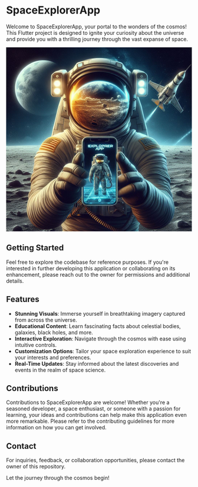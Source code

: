 # SpaceExplorerApp

Welcome to SpaceExplorerApp, your portal to the wonders of the cosmos! This Flutter project is designed to ignite your curiosity about the universe and provide you with a thrilling journey through the vast expanse of space.

<div align="center">
<img src="./docs/assets/readme/logo.jpg" width="10000" height="500">
</div>

## Getting Started

Feel free to explore the codebase for reference purposes. If you're interested in further developing this application or collaborating on its enhancement, please reach out to the owner for permissions and additional details.

## Features

- **Stunning Visuals**: Immerse yourself in breathtaking imagery captured from across the universe.
- **Educational Content**: Learn fascinating facts about celestial bodies, galaxies, black holes, and more.
- **Interactive Exploration**: Navigate through the cosmos with ease using intuitive controls.
- **Customization Options**: Tailor your space exploration experience to suit your interests and preferences.
- **Real-Time Updates**: Stay informed about the latest discoveries and events in the realm of space science.

## Contributions

Contributions to SpaceExplorerApp are welcome! Whether you're a seasoned developer, a space enthusiast, or someone with a passion for learning, your ideas and contributions can help make this application even more remarkable. Please refer to the contributing guidelines for more information on how you can get involved.

## Contact

For inquiries, feedback, or collaboration opportunities, please contact the owner of this repository.

Let the journey through the cosmos begin!
